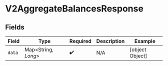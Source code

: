 # V2AggregateBalancesResponse


## Fields

| Field               | Type                | Required            | Description         | Example             |
| ------------------- | ------------------- | ------------------- | ------------------- | ------------------- |
| `data`              | Map<String, *Long*> | :heavy_check_mark:  | N/A                 | [object Object]     |